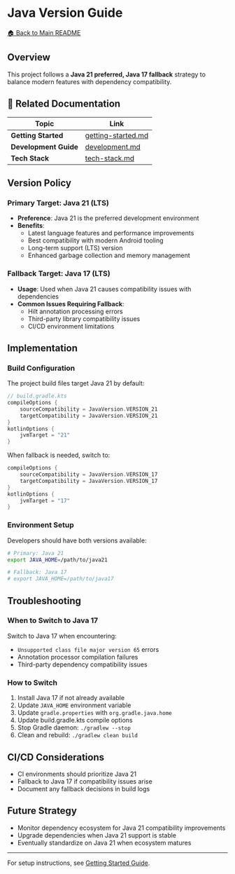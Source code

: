 # Java Version Guide

[🏠 Back to Main README](../README.md)

## Overview

This project follows a **Java 21 preferred, Java 17 fallback** strategy to balance modern features with dependency compatibility.

## 🔗 Related Documentation

| Topic | Link |
|-------|------|
| **Getting Started** | [getting-started.md](getting-started.md) |
| **Development Guide** | [development.md](development.md) |
| **Tech Stack** | [tech-stack.md](tech-stack.md) |

## Version Policy

### Primary Target: Java 21 (LTS)
- **Preference**: Java 21 is the preferred development environment
- **Benefits**: 
  - Latest language features and performance improvements
  - Best compatibility with modern Android tooling
  - Long-term support (LTS) version
  - Enhanced garbage collection and memory management

### Fallback Target: Java 17 (LTS)
- **Usage**: Used when Java 21 causes compatibility issues with dependencies
- **Common Issues Requiring Fallback**:
  - Hilt annotation processing errors
  - Third-party library compatibility issues
  - CI/CD environment limitations

## Implementation

### Build Configuration
The project build files target Java 21 by default:

```kotlin
// build.gradle.kts
compileOptions {
    sourceCompatibility = JavaVersion.VERSION_21
    targetCompatibility = JavaVersion.VERSION_21
}
kotlinOptions {
    jvmTarget = "21"
}
```

When fallback is needed, switch to:
```kotlin
compileOptions {
    sourceCompatibility = JavaVersion.VERSION_17
    targetCompatibility = JavaVersion.VERSION_17
}
kotlinOptions {
    jvmTarget = "17"
}
```

### Environment Setup
Developers should have both versions available:

```bash
# Primary: Java 21
export JAVA_HOME=/path/to/java21

# Fallback: Java 17
# export JAVA_HOME=/path/to/java17
```

## Troubleshooting

### When to Switch to Java 17
Switch to Java 17 when encountering:
- `Unsupported class file major version 65` errors
- Annotation processor compilation failures
- Third-party dependency compatibility issues

### How to Switch
1. Install Java 17 if not already available
2. Update `JAVA_HOME` environment variable
3. Update `gradle.properties` with `org.gradle.java.home`
4. Update build.gradle.kts compile options
5. Stop Gradle daemon: `./gradlew --stop`
6. Clean and rebuild: `./gradlew clean build`

## CI/CD Considerations
- CI environments should prioritize Java 21
- Fallback to Java 17 if compatibility issues arise
- Document any fallback decisions in build logs

## Future Strategy
- Monitor dependency ecosystem for Java 21 compatibility improvements
- Upgrade dependencies when Java 21 support is stable
- Eventually standardize on Java 21 when ecosystem matures

---

For setup instructions, see [Getting Started Guide](getting-started.md).
